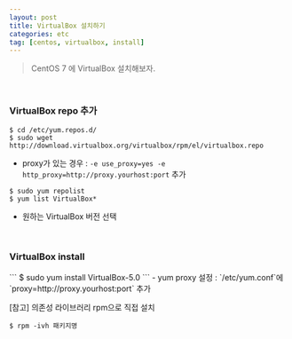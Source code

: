 ```yaml
---
layout: post
title: VirtualBox 설치하기 
categories: etc 
tag: [centos, virtualbox, install]
---
```

> CentOS 7 에 VirtualBox 설치해보자. 

<br>
<h3>VirtualBox repo 추가</h3> 

```
$ cd /etc/yum.repos.d/
$ sudo wget http://download.virtualbox.org/virtualbox/rpm/el/virtualbox.repo
```
- proxy가 있는 경우 : `-e use_proxy=yes -e http_proxy=http://proxy.yourhost:port` 추가 

```
$ sudo yum repolist
$ yum list VirtualBox*
```
- 원하는 VirtualBox 버전 선택 

<br>
<h3> VirtualBox install</h3>
```
$ sudo yum install VirtualBox-5.0
```
- yum proxy 설정 : `/etc/yum.conf`에 `proxy=http://proxy.yourhost:port` 추가 

[참고] 의존성 라이브러리 rpm으로 직접 설치 
```
$ rpm -ivh 패키지명
```

